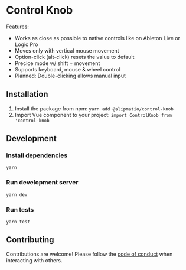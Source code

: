 # Control Knob

Features:

- Works as close as possible to native controls like on Ableton Live or Logic Pro
- Moves only with vertical mouse movement
- Option-click (alt-click) resets the value to default
- Precice mode w/ shift + movement
- Supports keyboard, mouse & wheel control
- Planned: Double-clicking allows manual input
## Installation

1. Install the package from npm: `yarn add @slipmatio/control-knob`
1. Import Vue component to your project: `import ControlKnob from 'control-knob`

## Development

### Install dependencies

`yarn`

### Run development server

`yarn dev`

### Run tests

`yarn test`

## Contributing

Contributions are welcome! Please follow the [code of conduct](https://www.contributor-covenant.org/version/2/0/code_of_conduct/) when interacting with others.